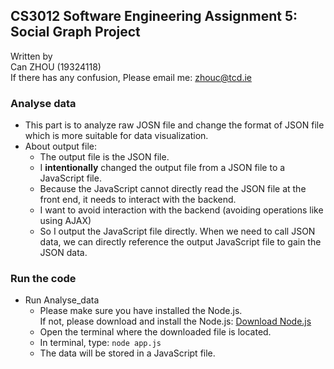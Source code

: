 ## CS3012 Software Engineering Assignment 5: **Social Graph Project**  

Written by  
Can ZHOU (19324118)  
If there has any confusion, Please email me: zhouc@tcd.ie

### Analyse data
- This part is to analyze raw JOSN file and change the format of JSON file which is more suitable for data visualization.
- About output file:
  - The output file is the JSON file.
  - I **intentionally** changed the output file from a JSON file to a JavaScript file.
  - Because the JavaScript cannot directly read the JSON file at the front end, it needs to interact with the backend.
  - I want to avoid interaction with the backend (avoiding operations like using AJAX)
  - So I output the JavaScript file directly. When we need to call JSON data, we can directly reference the output JavaScript file to gain the JSON data.

### Run the code
- Run Analyse_data
    - Please make sure you have installed the Node.js.  
      If not, please download and install the Node.js: [Download Node.js](https://nodejs.org/en/)
    - Open the terminal where the downloaded file is located.
    - In terminal, type: `node app.js`
    - The data will be stored in a JavaScript file.